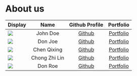 # About us

Display | Name | Github Profile | Portfolio 
--------|:----:|:--------------:|:---------:
![](https://via.placeholder.com/100.png?text=Photo) | John Doe | [Github](https://github.com/) | [Portfolio](docs/team/johndoe.md)
![](https://via.placeholder.com/100.png?text=Photo) | Don Joe | [Github](https://github.com/) | [Portfolio](docs//team/johndoe.md)
![](https://via.placeholder.com/100.png?text=Photo) | Chen Qixing | [Github](https://github.com/QX-CHEN) | [Portfolio](docs/team/johndoe.md)
![](https://via.placeholder.com/100.png?text=Photo) | Chong Zhi Lin | [Github](https://github.com/czlin98) | [Portfolio](docs/team/zhilin.md)
![](https://via.placeholder.com/100.png?text=Photo) | Don Roe | [Github](https://github.com/) | [Portfolio](docs/team/johndoe.md)
